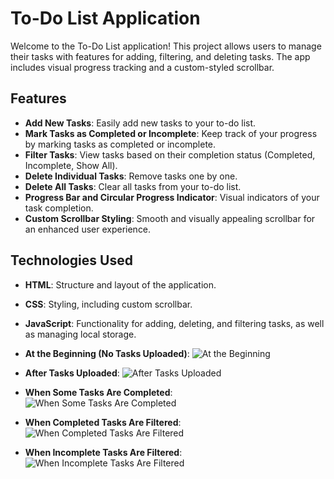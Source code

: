 # To-Do List Application

Welcome to the To-Do List application! This project allows users to manage their tasks with features for adding, filtering, and deleting tasks. The app includes visual progress tracking and a custom-styled scrollbar.

## Features

- **Add New Tasks**: Easily add new tasks to your to-do list.
- **Mark Tasks as Completed or Incomplete**: Keep track of your progress by marking tasks as completed or incomplete.
- **Filter Tasks**: View tasks based on their completion status (Completed, Incomplete, Show All).
- **Delete Individual Tasks**: Remove tasks one by one.
- **Delete All Tasks**: Clear all tasks from your to-do list.
- **Progress Bar and Circular Progress Indicator**: Visual indicators of your task completion.
- **Custom Scrollbar Styling**: Smooth and visually appealing scrollbar for an enhanced user experience.

## Technologies Used

- **HTML**: Structure and layout of the application.
- **CSS**: Styling, including custom scrollbar.
- **JavaScript**: Functionality for adding, deleting, and filtering tasks, as well as managing local storage.

- **At the Beginning (No Tasks Uploaded)**:
  ![At the Beginning](https://i.ibb.co/b6CtcSK/Screenshot-2024-09-08-130028.png)

- **After Tasks Uploaded**:
  ![After Tasks Uploaded](https://i.ibb.co/9wyzsJD/Screenshot-2024-09-08-130103.png)

- **When Some Tasks Are Completed**:
  ![When Some Tasks Are Completed](https://i.ibb.co/hMwxWPx/Screenshot-2024-09-08-130118.png)

- **When Completed Tasks Are Filtered**:
  ![When Completed Tasks Are Filtered](https://i.ibb.co/V92JG0J/Screenshot-2024-09-08-130133.png)

- **When Incomplete Tasks Are Filtered**:
  ![When Incomplete Tasks Are Filtered](https://i.ibb.co/n6Lbtmp/Screenshot-2024-09-08-130149.png)
